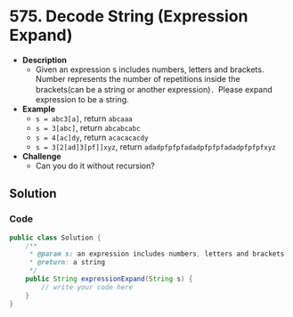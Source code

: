 # 575. Decode String (Expression Expand)

- **Description**
    - Given an expression s includes numbers, letters and brackets. Number represents the number of repetitions inside the brackets(can be a string or another expression)．Please expand expression to be a string.  
- **Example**
    - `s = abc3[a]`, return `abcaaa`
    - `s = 3[abc]`, return `abcabcabc`
    - `s = 4[ac]dy`, return `acacacacdy`
    - `s = 3[2[ad]3[pf]]xyz`, return `adadpfpfpfadadpfpfpfadadpfpfpfxyz`
- **Challenge**
    - Can you do it without recursion?


## Solution



### Code

```java
public class Solution {
    /**
     * @param s: an expression includes numbers, letters and brackets
     * @return: a string
     */
    public String expressionExpand(String s) {
        // write your code here
    }
}
```